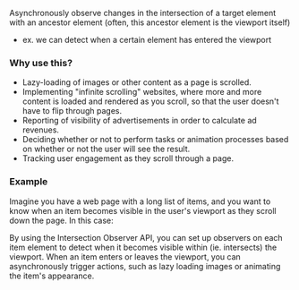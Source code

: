 
Asynchronously observe changes in the intersection of a target element with an ancestor element (often, this ancestor element is the viewport itself)
- ex. we can detect when a certain element has entered the viewport

### Why use this?
- Lazy-loading of images or other content as a page is scrolled.
- Implementing "infinite scrolling" websites, where more and more content is loaded and rendered as you scroll, so that the user doesn't have to flip through pages.
- Reporting of visibility of advertisements in order to calculate ad revenues.
- Deciding whether or not to perform tasks or animation processes based on whether or not the user will see the result.
- Tracking user engagement as they scroll through a page.

### Example
Imagine you have a web page with a long list of items, and you want to know when an item becomes visible in the user's viewport as they scroll down the page. In this case:

By using the Intersection Observer API, you can set up observers on each item element to detect when it becomes visible within (ie. intersects) the viewport. When an item enters or leaves the viewport, you can asynchronously trigger actions, such as lazy loading images or animating the item's appearance.
